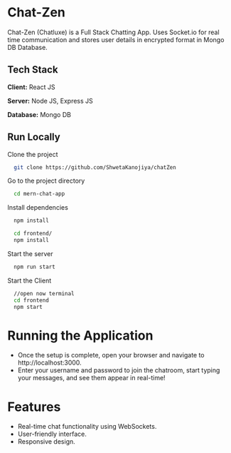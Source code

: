 
# Chat-Zen

Chat-Zen (Chatluxe) is a Full Stack Chatting App.
Uses Socket.io for real time communication and stores user details in encrypted format in Mongo DB Database.
## Tech Stack

**Client:** React JS

**Server:** Node JS, Express JS

**Database:** Mongo DB

## Run Locally

Clone the project

```bash
  git clone https://github.com/ShwetaKanojiya/chatZen
```

Go to the project directory

```bash
  cd mern-chat-app
```

Install dependencies

```bash
  npm install
```

```bash
  cd frontend/
  npm install
```

Start the server

```bash
  npm run start
```
Start the Client

```bash
  //open now terminal
  cd frontend
  npm start
```

# Running the Application  

- Once the setup is complete, open your browser and navigate to http://localhost:3000. 
- Enter your username and password to join the chatroom, start typing your messages, and see them appear in real-time!


# Features

- Real-time chat functionality using WebSockets.
- User-friendly interface.
- Responsive design.

  
